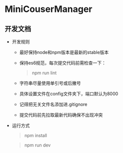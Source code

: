 # MiniCouserManager


## 开发文档

+ 开发规则
    
    + 最好保持node和npm版本是最新的stable版本

    + 保持es6规范，每次提交代码前需检查一下：
        
        > npm run lint

    + 字符串尽量使用单引号或后撇号

    + 具体设置文件在config文件夹下，端口默认为8000

    + 记得把无关文件名添加进.gitignore

    + 提交代码前先拉取最新代码确保不出现冲突

+ 运行方式

    > npm install

    > npm run dev

    
